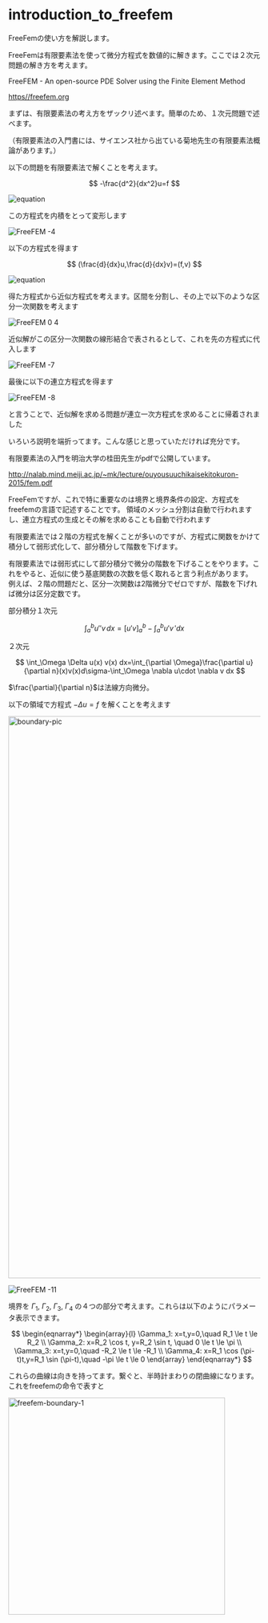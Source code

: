 # introduction_to_freefem

FreeFemの使い方を解説します。

FreeFemは有限要素法を使って微分方程式を数値的に解きます。ここでは２次元問題の解き方を考えます。

FreeFEM - An open-source PDE Solver using the Finite Element Method

[https//freefem.org](https://freefem.org)

まずは、有限要素法の考え方をザックリ述べます。簡単のため、１次元問題で述べます。

（有限要素法の入門書には、サイエンス社から出ている菊地先生の有限要素法概論があります。）

以下の問題を有限要素法で解くことを考えます。

$$
-\frac{d^2}{dx^2}u=f
$$

![equation](https://user-images.githubusercontent.com/1296728/222445685-818dcefb-7240-4920-9067-21165ebf7c21.png)

この方程式を内積をとって変形します

![FreeFEM -4](https://user-images.githubusercontent.com/1296728/222446189-ac1d73e2-1106-4a25-a03c-72df6d2d0acb.jpg)

以下の方程式を得ます

$$
(\frac{d}{dx}u,\frac{d}{dx}v)=(f,v)
$$

![equation](https://user-images.githubusercontent.com/1296728/222448037-5d165653-4ce6-4b14-9ed9-63d872e8ceb5.png)

得た方程式から近似方程式を考えます。区間を分割し、その上で以下のような区分一次関数を考えます

![FreeFEM 0 4](https://user-images.githubusercontent.com/1296728/222480868-270f19a9-a90e-4190-a425-dd64db8527d6.jpg)

近似解がこの区分一次関数の線形結合で表されるとして、これを先の方程式に代入します

![FreeFEM -7](https://user-images.githubusercontent.com/1296728/222481484-162aae4e-d3b8-4b05-9c9b-360a4eabbc39.jpg)

最後に以下の連立方程式を得ます

![FreeFEM -8](https://user-images.githubusercontent.com/1296728/222481653-f6e6b827-801d-4bf5-b324-b95ef6584c89.jpg)

と言うことで、近似解を求める問題が連立一次方程式を求めることに帰着されました

いろいろ説明を端折ってます。こんな感じと思っていただければ充分です。

有限要素法の入門を明治大学の桂田先生がpdfで公開しています。

http://nalab.mind.meiji.ac.jp/~mk/lecture/ouyousuuchikaisekitokuron-2015/fem.pdf

FreeFemですが、これで特に重要なのは境界と境界条件の設定、方程式をfreefemの言語で記述することです。
領域のメッシュ分割は自動で行われますし、連立方程式の生成とその解を求めることも自動で行われます

有限要素法では２階の方程式を解くことが多いのですが、方程式に関数をかけて積分して弱形式化して、部分積分して階数を下げます。

有限要素法では弱形式にして部分積分で微分の階数を下げることをやります。これをやると、近似に使う基底関数の次数を低く取れると言う利点があります。
例えば、２階の問題だと、区分一次関数は2階微分でゼロですが、階数を下げれば微分は区分定数です。

部分積分１次元

$$
\int^b_a u''v\,dx=\left[u'v\right]^b_a-\int^b_a u'v\,'dx
$$

２次元

$$
\int_\Omega \Delta u(x) v(x) dx=\int_{\partial \Omega}\frac{\partial u}{\partial n}(x)v(x)d\sigma-\int_\Omega \nabla u\cdot \nabla v dx
$$

$\frac{\partial}{\partial n}$は法線方向微分。

以下の領域で方程式 $-\Delta u=f$ を解くことを考えます

<img width="1121" alt="boundary-pic" src="https://user-images.githubusercontent.com/1296728/222585355-ffd49aaa-48b3-41e0-b394-57a33d57ff4f.png">

![FreeFEM -11](https://user-images.githubusercontent.com/1296728/222694848-e69d65b1-5380-4eae-9560-21341ad3b58b.jpg)

境界を $\Gamma_1$, $\Gamma_2$, $\Gamma_3$, $\Gamma_4$ の４つの部分で考えます。これらは以下のようにパラメータ表示できます。

$$
\begin{eqnarray*}
\begin{array}{l}
\Gamma_1: x=t,y=0,\quad R_1 \le t \le R_2 \\
\Gamma_2: x=R_2 \cos t, y=R_2 \sin t, \quad 0 \le t \le \pi \\
\Gamma_3: x=t,y=0,\quad -R_2 \le t \le -R_1 \\
\Gamma_4: x=R_1 \cos (\pi-t)t,y=R_1 \sin (\pi-t),\quad -\pi \le t \le 0
\end{array}
\end{eqnarray*}
$$

これらの曲線は向きを持ってます。繋ぐと、半時計まわりの閉曲線になります。これをfreefemの命令で表すと

<img width="433" alt="freefem-boundary-1" src="https://user-images.githubusercontent.com/1296728/222696954-16491f3c-0c8f-49a6-80df-1a3a81d973a5.png">

